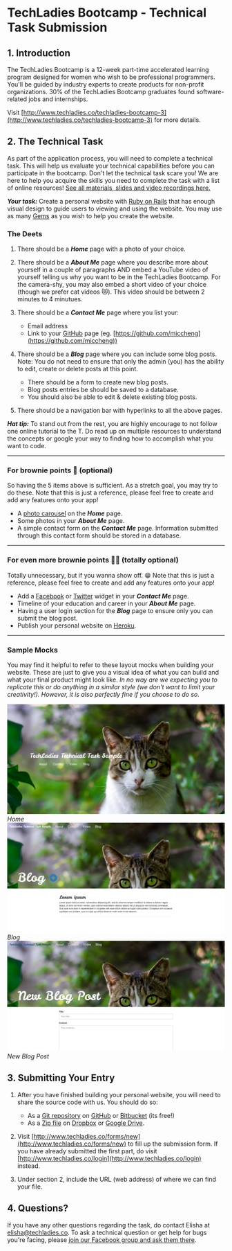 # TechLadies Bootcamp - Technical Task Submission

## 1. Introduction

The TechLadies Bootcamp is a 12-week part-time accelerated learning program designed for women who wish to be professional programmers. You'll be guided by industry experts to create products for non-profit organizations. 30% of the TechLadies Bootcamp graduates found software-related jobs and internships.

Visit [http://www.techladies.co/techladies-bootcamp-3](http://www.techladies.co/techladies-bootcamp-3) for more details.

## 2. The Technical Task

As part of the application process, you will need to complete a technical task. This will help us evaluate your technical capabilities before you can participate in the bootcamp. Don't let the technical task scare you! We are here to help you acquire the skills you need to complete the task with a list of online resources! [See all materials, slides and video recordings here.](https://github.com/TechLadies/prebootcamp-workshops-2017)

***Your task:*** Create a personal website with [Ruby on Rails](http://rubyonrails.org) that has enough visual design to guide users to viewing and using the website. You may use as many [Gems](https://rubygems.org) as you wish to help you create the website.

### The Deets

1. There should be a ***Home*** page with a photo of your choice.
2. There should be a ***About Me*** page where you describe more about yourself in a couple of paragraphs AND embed a YouTube video of yourself telling us why you want to be in the TechLadies Bootcamp. For the camera-shy, you may also embed a short video of your choice (though we prefer cat videos 😻). This video should be between 2 minutes to 4 minutues.
3. There should be a ***Contact Me*** page where you list your:

	- Email address
	- Link to your [GitHub](https://github.com) page (eg. [https://github.com/miccheng](https://github.com/miccheng))

4. There should be a ***Blog*** page where you can include some blog posts. Note: You do not need to ensure that only the admin (you) has the ability to edit, create or delete posts at this point.

	- There should be a form to create new blog posts.
	- Blog posts entries be should be saved to a database.
	- You should also be able to edit & delete existing blog posts.

5. There should be a navigation bar with hyperlinks to all the above pages.

***Hat tip:*** To stand out from the rest, you are highly encourage to not follow one online tutorial to the T. Do read up on multiple resources to understand the concepts or google your way to finding how to accomplish what you want to code.  

---

### For brownie points 🍪 (optional)

So having the 5 items above is sufficient. As a stretch goal, you may try to do these. Note that this is just a reference, please feel free to create and add any features onto your app!

- A [photo carousel](https://www.w3schools.com/bootstrap/bootstrap_carousel.asp) on the ***Home*** page.
- Some photos in your ***About Me*** page.
- A simple contact form on the ***Contact Me*** page. Information submitted through this contact form should be stored in a database.

---

### For even more brownie points 🍪🍪 (totally optional)

Totally unnecessary, but if you wanna show off. 😁 Note that this is just a reference, please feel free to create and add any features onto your app!

- Add a [Facebook](https://developers.facebook.com/products/social-plugins/overview/) or [Twitter](https://dev.twitter.com/web/overview) widget in your ***Contact Me*** page.
- Timeline of your education and career in your ***About Me*** page.
- Having a user login section for the ***Blog*** page to ensure only you can submit the blog post.
- Publish your personal website on [Heroku](https://www.heroku.com).

---

### Sample Mocks

You may find it helpful to refer to these layout mocks when building your website. These are just to give you a visual idea of what you can build and what your final product might look like. *In no way are we expecting you to replicate this or do anything in a similar style (we don't want to limit your creativity!). However, it is also perfectly fine if you choose to do so.*

![home screen](ui-mocks/home-screen.png)
*Home*
![blog screen](ui-mocks/blog-screen.png)
*Blog*
![new blog post screen](ui-mocks/blog-add-screen.png)
*New Blog Post*

## 3. Submitting Your Entry

1. After you have finished building your personal website, you will need to share the source code with us. You should do so:

	- As a [Git repository](https://git-scm.com) on [GitHub](https://github.com) or [Bitbucket](https://bitbucket.org) (its free!)
	- As a [Zip file](https://en.wikipedia.org/wiki/Zip_(file_format)) on [Dropbox](https://www.dropbox.com) or [Google Drive](http://drive.google.com).

2. Visit [http://www.techladies.co/forms/new](http://www.techladies.co/forms/new) to fill up the submission form. If you have already submitted the first part, do visit [http://www.techladies.co/login](http://www.techladies.co/login) instead.
3. Under section 2, include the URL (web address) of where we can find your file.

## 4. Questions?

If you have any other questions regarding the task, do contact Elisha at elisha@techladies.co. To ask a technical question or get help for bugs you're facing, please [join our Facebook group and ask them there](https://www.facebook.com/groups/techladiescode). 
